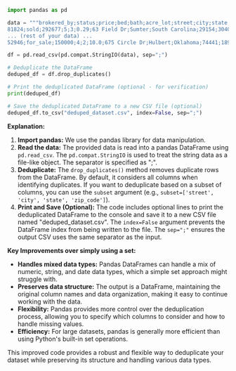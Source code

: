 ```python
import pandas as pd

data = """brokered_by;status;price;bed;bath;acre_lot;street;city;state;zip_code;house_size;prev_sold_date
81824;sold;292677;5;3;0.29;63 Field Dr;Sumter;South Carolina;29154;3040;2021-12-22
... (rest of your data) ...
52946;for_sale;150000;4;2;10.0;675 Circle Dr;Hulbert;Oklahoma;74441;1896;2018-04-19"""

df = pd.read_csv(pd.compat.StringIO(data), sep=";")

# Deduplicate the DataFrame
deduped_df = df.drop_duplicates()

# Print the deduplicated DataFrame (optional - for verification)
print(deduped_df)

# Save the deduplicated DataFrame to a new CSV file (optional)
deduped_df.to_csv("deduped_dataset.csv", index=False, sep=";") 
```

**Explanation:**

1. **Import pandas:**  We use the pandas library for data manipulation.
2. **Read the data:** The provided data is read into a pandas DataFrame using `pd.read_csv`.  The `pd.compat.StringIO` is used to treat the string data as a file-like object.  The separator is specified as ";".
3. **Deduplicate:** The `drop_duplicates()` method removes duplicate rows from the DataFrame. By default, it considers all columns when identifying duplicates.  If you want to deduplicate based on a subset of columns, you can use the `subset` argument (e.g., `subset=['street', 'city', 'state', 'zip_code']`).
4. **Print and Save (Optional):** The code includes optional lines to print the deduplicated DataFrame to the console and save it to a new CSV file named "deduped_dataset.csv".  The `index=False` argument prevents the DataFrame index from being written to the file. The `sep=";"` ensures the output CSV uses the same separator as the input.


**Key Improvements over simply using a set:**

* **Handles mixed data types:** Pandas DataFrames can handle a mix of numeric, string, and date data types, which a simple set approach might struggle with.
* **Preserves data structure:**  The output is a DataFrame, maintaining the original column names and data organization, making it easy to continue working with the data.
* **Flexibility:** Pandas provides more control over the deduplication process, allowing you to specify which columns to consider and how to handle missing values.
* **Efficiency:** For large datasets, pandas is generally more efficient than using Python's built-in set operations.


This improved code provides a robust and flexible way to deduplicate your dataset while preserving its structure and handling various data types.